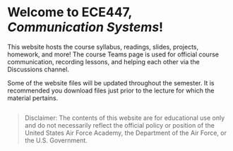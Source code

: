 [//]: # (# Welcome to ECE447!)
# Welcome to ECE447, _Communication Systems_!

This website hosts the course syllabus, readings, slides, projects, homework, and more! The course Teams page is used for official course communication, recording lessons, and helping each other via the Discussions channel.

Some of the website files will be updated throughout the semester. It is recommended you download files just prior to the lecture for which the material pertains.

```{tableofcontents}
```

> Disclaimer: The contents of this website are for educational use only and do not necessarily reflect the official policy or position of the United States Air Force Academy, the Department of the Air Force, or the U.S. Government.
